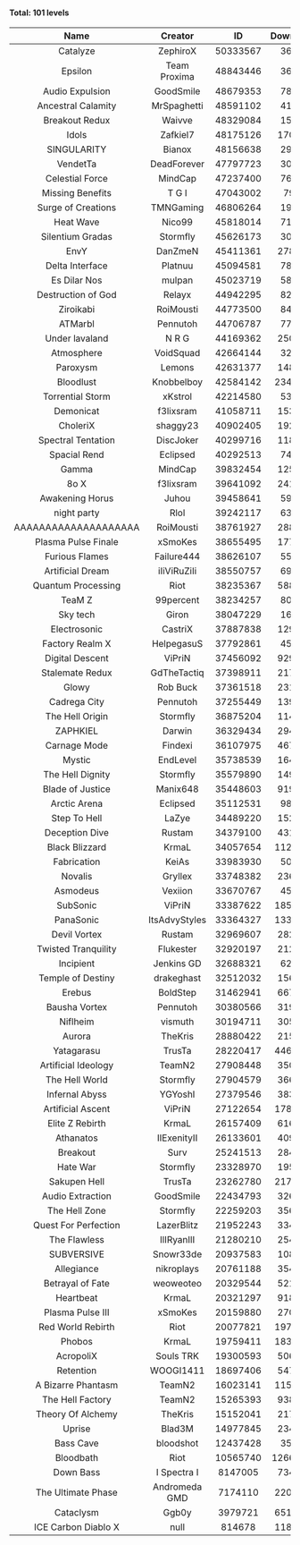 #### Total: 101 levels

| Name | Creator | ID | Downloads | Likes |
|:---:|:---:|:---:|:---:|:---:|
| Catalyze | ZephiroX | 50333567 | 36411 | 3943
| Epsilon | Team Proxima | 48843446 | 36581 | 3913
| Audio Expulsion | GoodSmile | 48679353 | 78005 | 6760
| Ancestral Calamity | MrSpaghetti | 48591102 | 41178 | 3861
| Breakout Redux | Waivve | 48329084 | 15100 | 1705
| Idols | Zafkiel7 | 48175126 | 170414 | 20981
| SINGULARITY | Bianox | 48156638 | 29734 | 5788
| VendetTa | DeadForever | 47797723 | 30558 | 3070
| Celestial Force  | MindCap | 47237400 | 76029 | 7021
| Missing Benefits | T G I | 47043002 | 7961 | 765
| Surge of Creations | TMNGaming | 46806264 | 19789 | 1949
| Heat Wave | Nico99 | 45818014 | 71173 | 6703
| Silentium Gradas | Stormfly | 45626173 | 30549 | 3073
| EnvY | DanZmeN | 45411361 | 278271 | 24789
| Delta Interface | Platnuu | 45094581 | 78376 | 7751
| Es Dilar Nos | mulpan | 45023719 | 58837 | 5240
| Destruction of God | Relayx | 44942295 | 82542 | 8187
| Ziroikabi | RoiMousti | 44773500 | 84598 | 7139
| ATMarbl | Pennutoh | 44706787 | 77249 | 6992
| Under lavaland | N R G | 44169362 | 250681 | 22693
| Atmosphere | VoidSquad | 42664144 | 32329 | 2656
| Paroxysm | Lemons | 42631377 | 148918 | 12363
| Bloodlust | Knobbelboy | 42584142 | 2343839 | 228614
| Torrential Storm | xKstrol | 42214580 | 53361 | 226
| Demonicat | f3lixsram | 41058711 | 153065 | 12371
| CholeriX | shaggy23 | 40902405 | 192090 | 14903
| Spectral Tentation | DiscJoker | 40299716 | 118550 | 8330
| Spacial Rend | Eclipsed | 40292513 | 74228 | 6363
| Gamma | MindCap | 39832454 | 125868 | 11244
| 8o X | f3lixsram | 39641092 | 241738 | 19158
| Awakening Horus | Juhou | 39458641 | 59806 | 5247
| night party | Rlol | 39242117 | 63908 | 6216
| AAAAAAAAAAAAAAAAAAAA | RoiMousti | 38761927 | 288713 | 19043
| Plasma Pulse Finale | xSmoKes | 38655495 | 177287 | 16029
| Furious Flames | Failure444 | 38626107 | 55058 | 4333
| Artificial Dream | iIiViRuZiIi | 38550757 | 69115 | 5909
| Quantum Processing | Riot | 38235367 | 588600 | 41275
| TeaM Z | 99percent | 38234257 | 80552 | 6478
| Sky tech | Giron | 38047229 | 16140 | 1613
| Electrosonic | CastriX | 37887838 | 129017 | 11564
| Factory Realm X | HelpegasuS | 37792861 | 45690 | 4424
| Digital Descent | ViPriN | 37456092 | 929342 | 87550
| Stalemate Redux | GdTheTactiq | 37398911 | 217052 | 16459
| Glowy | Rob Buck | 37361518 | 231780 | 23560
| Cadrega City | Pennutoh | 37255449 | 139274 | 12722
| The Hell Origin | Stormfly | 36875204 | 114302 | 9309
| ZAPHKIEL | Darwin | 36329434 | 294398 | 31973
| Carnage Mode | Findexi | 36107975 | 467781 | 44651
| Mystic | EndLevel | 35738539 | 164536 | 15362
| The Hell Dignity | Stormfly | 35579890 | 149773 | 12970
| Blade of Justice | Manix648 | 35448603 | 919464 | 95364
| Arctic Arena | Eclipsed | 35112531 | 98905 | 7587
| Step To Hell | LaZye | 34489220 | 152597 | 15607
| Deception Dive | Rustam | 34379100 | 431354 | 28245
| Black Blizzard | KrmaL | 34057654 | 1125710 | 110438
| Fabrication | KeiAs | 33983930 | 50843 | 5645
| Novalis | Gryllex | 33748382 | 236279 | 21426
| Asmodeus | Vexiion | 33670767 | 45096 | 4247
| SubSonic | ViPriN | 33387622 | 1859038 | 141843
| PanaSonic | ItsAdvyStyles | 33364327 | 1338670 | 173183
| Devil Vortex | Rustam | 32969607 | 282765 | 25458
| Twisted Tranquility | Flukester | 32920197 | 212725 | 20953
| Incipient | Jenkins GD | 32688321 | 62816 | 5888
| Temple of Destiny | drakeghast | 32512032 | 156485 | 15220
| Erebus | BoldStep | 31462941 | 667378 | 62437
| Bausha Vortex | Pennutoh | 30380566 | 319707 | 29009
| Niflheim | vismuth | 30194711 | 305438 | 24294
| Aurora | TheKris | 28880422 | 215159 | 20160
| Yatagarasu  | TrusTa | 28220417 | 4466665 | 420690
| Artificial Ideology | TeamN2 | 27908448 | 350221 | 35128
| The Hell World | Stormfly | 27904579 | 366835 | 27096
| Infernal Abyss | YGYoshI | 27379546 | 383685 | 38297
| Artificial Ascent | ViPriN | 27122654 | 1787578 | 158895
| Elite Z Rebirth | KrmaL | 26157409 | 616066 | 40804
| Athanatos | IIExenityII | 26133601 | 409621 | 45921
| Breakout | Surv | 25241513 | 284001 | 28804
| Hate War | Stormfly | 23328970 | 195131 | 14817
| Sakupen Hell | TrusTa | 23262780 | 2173596 | 160569
| Audio Extraction | GoodSmile | 22434793 | 326671 | 31404
| The Hell Zone | Stormfly | 22259203 | 356079 | 23370
| Quest For Perfection | LazerBlitz | 21952243 | 334421 | 29348
| The Flawless | IlIRyanIlI | 21280210 | 254752 | 23331
| SUBVERSIVE | Snowr33de | 20937583 | 108541 | 14139
| Allegiance | nikroplays | 20761188 | 354020 | 38639
| Betrayal of Fate | weoweoteo | 20329544 | 521036 | 49018
| Heartbeat | KrmaL | 20321297 | 918213 | 82099
| Plasma Pulse III | xSmoKes | 20159880 | 270371 | 26654
| Red World Rebirth | Riot | 20077821 | 1976043 | 133120
| Phobos | KrmaL | 19759411 | 1836179 | 166031
| AcropoliX | Souls TRK | 19300593 | 506440 | 72171
| Retention | WOOGI1411 | 18697406 | 547852 | 68415
| A Bizarre Phantasm | TeamN2 | 16023141 | 1151483 | 115856
| The Hell Factory | TeamN2 | 15265393 | 938005 | 93302
| Theory Of Alchemy | TheKris | 15152041 | 217821 | 16287
| Uprise | Blad3M | 14977845 | 234524 | 22094
| Bass Cave | bloodshot | 12437428 | 35400 | 4233
| Bloodbath | Riot | 10565740 | 12664207 | 1164160
| Down Bass | I Spectra I | 8147005 | 734880 | 66724
| The Ultimate Phase | Andromeda GMD | 7174110 | 2201603 | 224613
| Cataclysm | Ggb0y | 3979721 | 6517931 | 531205
| ICE Carbon Diablo X | null | 814678 | 1187780 | 86519
